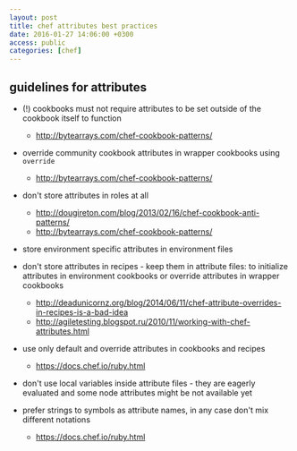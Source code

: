 ```yaml
---
layout: post
title: chef attributes best practices
date: 2016-01-27 14:06:00 +0300
access: public
categories: [chef]
---
```


## guidelines for attributes

- (!) cookbooks must not require attributes to be set outside of the cookbook itself to function

  - http://bytearrays.com/chef-cookbook-patterns/

- override community cookbook attributes in wrapper cookbooks using `override`

  - http://bytearrays.com/chef-cookbook-patterns/

- don't store attributes in roles at all

  - http://dougireton.com/blog/2013/02/16/chef-cookbook-anti-patterns/
  - http://bytearrays.com/chef-cookbook-patterns/

- store environment specific attributes in environment files

- don't store attributes in recipes - keep them in attribute files:
  to initialize attributes in environment cookbooks or
  override attributes in wrapper cookbooks

  - http://deadunicornz.org/blog/2014/06/11/chef-attribute-overrides-in-recipes-is-a-bad-idea
  - http://agiletesting.blogspot.ru/2010/11/working-with-chef-attributes.html

- use only default and override attributes in cookbooks and recipes

  - https://docs.chef.io/ruby.html

- don't use local variables inside attribute files - they are eagerly evaluated
  and some node attributes might be not available yet

- prefer strings to symbols as attribute names,
  in any case don't mix different notations

  - https://docs.chef.io/ruby.html
